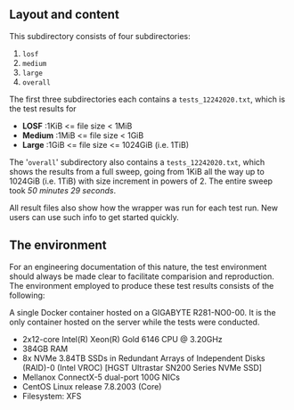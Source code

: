 ## Layout and content

This subdirectory consists of four subdirectories:
1. `losf`
2. `medium`
3. `large`
4. `overall` 

The first three subdirectories each contains a `tests_12242020.txt`,
which is the test results for

* **LOSF**   :1KiB <= file size < 1MiB
* **Medium** :1MiB <= file size < 1GiB
* **Large**  :1GiB <= file size <= 1024GiB (i.e. 1TiB)

The '`overall`' subdirectory also contains a `tests_12242020.txt`, which
shows the results from a full sweep, going from 1KiB all the way up to
1024GiB (i.e. 1TiB) with size increment in powers of 2.  The entire
sweep took *50 minutes 29 seconds*.

All result files also show how the wrapper was run for each test
run. New users can use such info to get started quickly.

## The environment

For an engineering documentation of this nature, the test environment
should always be made clear to facilitate comparision and
reproduction.  The environment employed to produce these test results
consists of the following:

A single Docker container hosted on a GIGABYTE R281-NO0-00.  It is the
only container hosted on the server while the tests were conducted.

* 2x12-core Intel(R) Xeon(R) Gold 6146 CPU @ 3.20GHz
* 384GB RAM
* 8x NVMe 3.84TB SSDs in Redundant Arrays of Independent Disks
  (RAID)-0 (Intel VROC) [HGST Ultrastar SN200 Series NVMe SSD]
* Mellanox ConnectX-5 dual-port 100G NICs
* CentOS Linux release 7.8.2003 (Core)
* Filesystem: XFS
